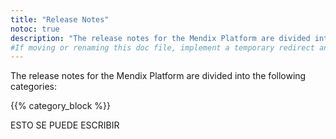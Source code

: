 ```yaml
---
title: "Release Notes"
notoc: true
description: "The release notes for the Mendix Platform are divided into various product categories and versions."
#If moving or renaming this doc file, implement a temporary redirect and let the respective team know they should update the URL in the product. See Mapping to Products for more details.
---
```


The release notes for the Mendix Platform are divided into the following categories:

{{% category_block %}}

ESTO SE PUEDE ESCRIBIR
